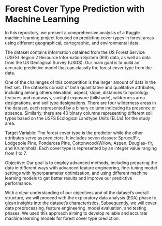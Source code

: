 # Forest Cover Type Prediction with Machine Learning


In this repository, we present a comprehensive analysis of a Kaggle machine learning project focused on predicting cover types in forest areas using different geographical, cartographic, and environmental data.

The dataset contains information obtained from the US Forest Service (USFS) Region 2 Resource Information System (RIS) data, as well as data from the US Geological Survey (USGS). Our main goal is to build an accurate predictive model that can classify the forest cover type from the data.

One of the challenges of this competition is the larger amount of data in the test set. The datasets consist of both quantitative and qualitative attributes, including among others elevation, aspect, slope, distances to hydrology features and roadways, sunlight exposure (hillshade), wilderness area designations, and soil type designations. There are four wilderness areas in the dataset, each represented by a binary column indicating its presence or absence. Similarly, there are 40 binary columns representing different soil types based on the USFS Ecological Landtype Units (ELUs) for the study area.

Target Variable: The forest cover type is the predictor while the other attributes serve as predictors. It includes seven classes: Spruce/Fir, Lodgepole Pine, Ponderosa Pine, Cottonwood/Willow, Aspen, Douglas- fir, and Krummholz. Each cover type is represented by an integer value ranging from 1 to 7.

Objective: Our goal is to employ advanced methods, including preparing the data in different ways with advanced feature engineering, fine-tuning model settings with hyperparameter optimization, and using different machine learning models to get better results and improve our predictive performance.

With a clear understanding of our objectives and of the dataset’s overall structure, we will proceed with the exploratory data analysis (EDA) phase to glean insights into the dataset’s characteristics. Subsequently, we will cover data preprocessing, feature engineering, model evaluation, and testing phases. We used this approach aiming to develop reliable and accurate machine learning models for forest cover type prediction.
